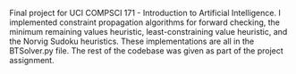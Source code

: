 Final project for UCI COMPSCI 171 - Introduction to Artificial Intelligence. I implemented constraint propagation algorithms for forward checking, the minimum remaining values heuristic, least-constraining value heuristic, and the Norvig Sudoku heuristics. These implementations are all in the BTSolver.py file. The rest of the codebase was given as part of the project assignment.